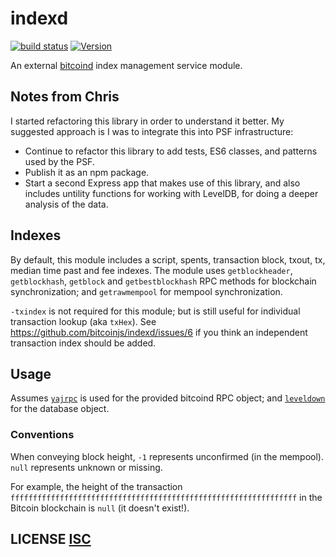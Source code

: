 # indexd

[![build status](https://secure.travis-ci.org/dcousens/indexd.png)](http://travis-ci.org/dcousens/indexd)
[![Version](https://img.shields.io/npm/v/indexd.svg)](https://www.npmjs.org/package/indexd)

An external [bitcoind](https://github.com/bitcoin/bitcoin) index management service module.

## Notes from Chris

I started refactoring this library in order to understand it better. My suggested approach is I was to integrate this into PSF infrastructure:

- Continue to refactor this library to add tests, ES6 classes, and patterns used by the PSF.
- Publish it as an npm package.
- Start a second Express app that makes use of this library, and also includes untility functions for working with LevelDB, for doing a deeper analysis of the data.

## Indexes

By default, this module includes a script, spents, transaction block, txout, tx, median time past and fee indexes.
The module uses `getblockheader`, `getblockhash`, `getblock` and `getbestblockhash` RPC methods for blockchain synchronization; and `getrawmempool` for mempool synchronization.

`-txindex` is not required for this module; but is still useful for individual transaction lookup (aka `txHex`).
See https://github.com/bitcoinjs/indexd/issues/6 if you think an independent transaction index should be added.

## Usage

Assumes [`yajrpc`](https://github.com/dcousens/yajrpc) is used for the provided bitcoind RPC object; and [`leveldown`](https://github.com/level/leveldown) for the database object.

### Conventions

When conveying block height, `-1` represents unconfirmed (in the mempool).
`null` represents unknown or missing.

For example, the height of the transaction `ffffffffffffffffffffffffffffffffffffffffffffffffffffffffffffffff` in the Bitcoin blockchain is `null` (it doesn't exist!).

## LICENSE [ISC](LICENSE)
